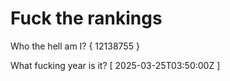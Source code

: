 # Fuck the rankings

Who the hell am I?
{ 12138755 }

What fucking year is it?
[ 2025-03-25T03:50:00Z ]
